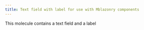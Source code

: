 ```yaml
---
title: Text field with label for use with Mblazonry components
---
```


This molecule contains a text field and a label